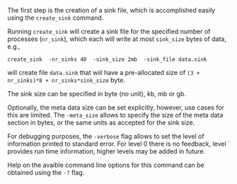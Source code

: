 The first step is the creation of a sink file, which is accomplished easily using the `create_sink` command.

Running `create_sink` will create a sink file for the specified number of processes (`nr_sink`), which each will write at most `sink_size` bytes of data, e.g.,
```
create_sink  -nr_sinks 40  -sink_size 2mb  -sink_file data.sink
```
will create file `data.sink` that wiil have a pre-allocated size of `(3 + nr_sinks)*8 + nr_sinks*sink_size` byte.

The sink size can be specified in byte (no unit), kb, mb or gb.

Optionally, the meta data size can be set explicitly, however, use cases for this are limited.  The `-meta_size` allows to specify the size of the meta data section in bytes, or the same units as accepted for the sink size.

For debugging purposes, the `-verbose` flag allows to set the level of information printed to standard error.  For level 0 there is no feedback, level ` provides run time information, higher levels may be added in future.

Help on the avaible command line options for this command can be obtained using the `-?` flag.
